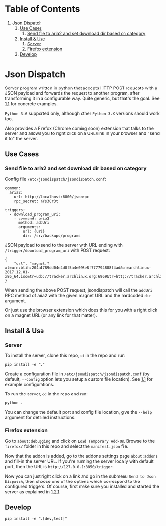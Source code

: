 
# Table of Contents

1.  [Json Dispatch](#org5171f0d)
    1.  [Use Cases](#org2c3342d)
        1.  [Send file to aria2 and set download dir based on category](#orgc420d7b)
    2.  [Install & Use](#orgfb816e6)
        1.  [Server](#org385c15c)
        2.  [Firefox extension](#org63ac2a0)
    3.  [Develop](#org9c5e2ac)


<a id="org5171f0d"></a>

# Json Dispatch

Server program written in python that accepts HTTP POST requests with a JSON
payload and forwards the request to another program, after transforming it in a
configurable way. Quite generic, but that's the goal. See [1.1](#org2c3342d) for concrete
examples.

`Python 3.6` supported only, although other `Python 3.X` versions should work
too.

Also provides a Firefox (Chrome coming soon) extension that talks to the server
and allows you to right click on a URL/link in your browser and "send it to" the
server.


<a id="org2c3342d"></a>

## Use Cases


<a id="orgc420d7b"></a>

### Send file to aria2 and set download dir based on category

Config file `/etc/jsondispatch/jsondispatch.conf`:

    common:
      aria2:
        url: http://localhost:6800/jsonrpc
        rpc_secret: mYs3Cr3t
    
    triggers:
      - download_program_uri:
        - command: aria2
          method: addUri
          arguments:
            url: {url}
            dir: /srv/backups/programs

JSON payload to send to the server with URL ending with
`/trigger/download_program_uri` with POST request:

    {
        "url": "magnet:?xt=urn:btih:204a1789dd04e4d8f5a4e098e8f777794888f4ad&dn=archlinux-2017.12.01-x86_64.iso&tr=udp://tracker.archlinux.org:6969&tr=http://tracker.archlinux.org:6969/announce"
    }

When sending the above POST request, jsondispatch will call the `addUri` RPC
method of aria2 with the given magnet URL and the hardcoded `dir` argument.

Or just use the browser extension which does this for you with a right click on
a magnet URL (or any link for that matter).


<a id="orgfb816e6"></a>

## Install & Use


<a id="org385c15c"></a>

### Server

To install the server, clone this repo, `cd` in the repo and run:

    pip install -e "."

Create a configuration file in `/etc/jsondispatch/jsondispatch.conf` (by
default, `--config` option lets you setup a custom file location). See [1.1](#org2c3342d)
for example configurations.

To run the server, `cd` in the repo and run:

    python . 

You can change the default port and config file location, give the `--help`
argument for detailed instructions.


<a id="org63ac2a0"></a>

### Firefox extension

Go to `about:debugging` and click on `Load Temporary Add-On`. Browse to the
`firefox/` folder in this repo and select the `manifest.json` file.

Now that the addon is added, go to the addons settings page `about:addons` and
fill-in the server URL. If you're running the server locally with default port,
then the URL is `http://127.0.0.1:8850/trigger`.

Now you can just right click on a link and go in the submenu `Send to Json
Dispatch`, then choose one of the options which correspond to the configured
triggers. Of course, first make sure you installed and started the server as
explained in [1.2.1](#org385c15c).


<a id="org9c5e2ac"></a>

## Develop

    pip install -e ".[dev,test]"

